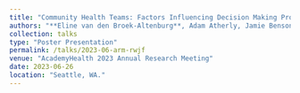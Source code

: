 ```yaml
---
title: "Community Health Teams: Factors Influencing Decision Making Process for Resource Allocation"
authors: "**Eline van den Broek-Altenburg**, Adam Atherly, Jamie Benson"
collection: talks
type: "Poster Presentation"
permalink: /talks/2023-06-arm-rwjf
venue: "AcademyHealth 2023 Annual Research Meeting"
date: 2023-06-26
location: "Seattle, WA."
---
```

